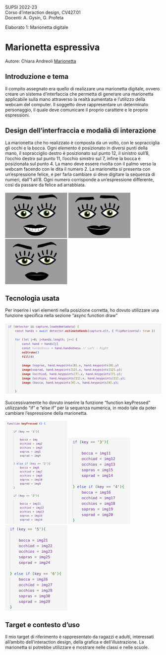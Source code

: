 SUPSI 2022-23  
Corso d’interaction design, CV427.01  
Docenti: A. Gysin, G. Profeta  

Elaborato 1: Marionetta digitale  

# Marionetta espressiva
Autore: Chiara Andreoli 
[Marionetta](https://andreolichiara.github.io/marionetta_gigi/)


## Introduzione e tema
Il compito assegnato era quello di realizzare
una marionetta digitale, ovvero creare un sistema
d’interfaccia che permetta di generare una marionetta applicabile sulla mano attraverso la realtà
aumentata e l’utilizzo della webcam del computer.
Il soggetto deve rappresentare un determinato
personaggio, il quale deve comunicare il proprio
carattere e le proprie espressioni.



## Design dell’interfraccia e modalià di interazione
La marionetta che ho realizzato è composta da un
volto, con le sopracciglia gli occhi e la bocca.
Ogni elemento è posizionato in diversi punti della mano, il sopracciglio destro è posizionato sul
punto 12, il sinistro sull’8, l’occhio destro sul
punto 11, l’occhio sinistro sul 7, infine la bocca è posizionata sul punto 4. La mano deve essere
rivolta con il palmo verso la webcam facendo con
le dita il numero 2.
La marionetta si presenta con un’espressione felice, e per farla cambiare si deve digitare la
sequenza di numeri, dall’1 all’8. Ogni numero
corrisponde a un’espressione differente, così da
passare da felice ad arrabbiata. <br>
<br>
<img src="doc/1.png" width="200">
<img src="doc/2.png" width="200">
<img src="doc/3.png" width="200">


## Tecnologia usata
Per inserire i vari elementi nella posizione corretta, ho dovuto utilizzare una funzione specifica
nella sezione “async function draw” <br>
<br>
<img src="doc/10_codice.png" width="600">
<br>
<br>
Successivamente ho dovuto inserire la funzione
“function keyPressed” utilizzando “if” e “else
if” per la sequenza numerica, in modo tale da poter cambiare l’espressione della marionetta. <br>
<br>
<img src="doc/11_codice.png" width="200">
<img src="doc/12_codice.png" width="200">
<img src="doc/13_codice.png" width="200">

## Target e contesto d’uso
Il mio target di riferimento è rappresentato da
ragazzi e adulti, interessati all’ambito dell’interaction design, della grafica e dell’illustrazione. La marionetta si potrebbe utilizzare e
mostrare nelle classi e nelle scuole.


